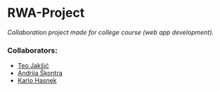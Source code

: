 # RWA-Project

*Collaboration project made for college course (web app development).*

### Collaborators: 
- [Teo Jakšić](https://github.com/tjaksic234)
- [Andrija Škontra](https://github.com/AndrijaSkontra)
- [Karlo Hasnek](https://github.com/KarloHasnek)
